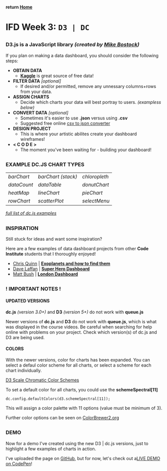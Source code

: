 #### return [Home](https://github.com/TravelTimN/ci-ifd-lead/blob/master/README.md)

##

# IFD Week 3: `D3 | DC`

##

### **D3.js** is a JavaScript library *(created by [Mike Bostock](https://bl.ocks.org/mbostock))*

If you plan on making a data dashboard, you should consider the following steps:

- **OBTAIN DATA**
    - **[Kaggle](https://www.kaggle.com/datasets)** is great source of free data!
- **FILTER DATA** *[optional]*
    - If desired and/or permitted, remove any unnessary columns+rows from your data.
- **ASSIGN CHARTS**
    - Decide which charts your data will best portray to users. *(exampless below)*
- **CONVERT DATA** *[optional]*
    - Sometimes it's easier to use **.json** versus using **.csv**
    - Suggested free online [csv to json converter](https://csvjson.com/csv2json)
- **DESIGN PROJECT**
    - This is where your artistic abilites create your dashboard wireframes!
- **< C O D E >**
    - The moment you've been waiting for - building your dashboard!

##

### **EXAMPLE DC.JS CHART TYPES**

| | | |
| --- | --- | --- |
| *barChart* | *barChart (stack)* | *chloropleth* |
| *dataCount* | *dataTable* | *donutChart* |
| *heatMap* | *lineChart* | *pieChart* |
| *rowChart* | *scatterPlot* | *selectMenu* |

*[full list of dc.js examples](https://dc-js.github.io/dc.js/examples/)*


##

### **INSPIRATION**

Still stuck for ideas and want some inspiration?

Here are a few examples of data dashboard projects from other **Code Institute** students that I thoroughly enjoyed!

- [Chris Quinn](https://github.com/10xOXR) | **[Exoplanets and how to find them](https://10xoxr.github.io/IFED_Milestone_2_Exoplanets/)**
- [Dave Laffan](https://github.com/steview-d) | **[Super Hero Dashboard](https://steview-d.github.io/superhero-dashboard/)**
- [Matt Bush](https://github.com/gitbush) | **[London Dashboard](https://gitbush.github.io/london-boroughs/)**

##

### **! IMPORTANT NOTES !**

#### UPDATED VERSIONS

**dc.js** *(version 3.0+)* and **D3** *(version 5+)* do not work with **queue.js**

Newer versions of **dc.js** and **D3** do not work with **queue.js**, which is what was displayed in the course videos. Be careful when searching for help online with problems on your project. Check which version(s) of dc.js and D3 are being used.

#### COLORS

With the newer versions, color for charts has been expanded. You can select a defaul color scheme for all charts, or select a scheme for each chart individually.

[D3 Scale Chromatic Color Schemes](https://github.com/d3/d3-scale-chromatic)

To set a default color for all charts, you could use the **schemeSpectral[11]**

`dc.config.defaultColors(d3.schemeSpectral[11]);`

This will assign a color palette with 11 options (value must be minimum of 3).

Further color options can be seen on [ColorBrewer2.org](http://www.colorbrewer2.org)

##

### **DEMO**

Now for a demo I've created using the new D3 | dc.js versions, just to highlight a few examples of charts in action.

I've uploaded the page on [GitHub](https://github.com/TravelTimN/ci-ifd-lead/blob/master/week3-d3-dc/example-project/index.html), but for now, let's check out a[LIVE DEMO on CodePen](https://codepen.io/traveltimn/full/MxxBMx)!